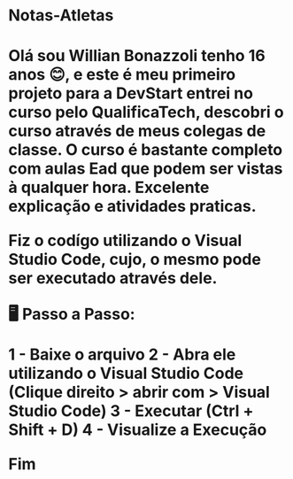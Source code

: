 <h1>Notas-Atletas<h1>

Olá sou Willian Bonazzoli tenho 16 anos 😊, e este é meu primeiro projeto para a DevStart entrei no curso pelo QualificaTech, descobri o curso através de meus colegas de classe. O curso é bastante completo com aulas Ead que podem ser vistas à qualquer hora. Excelente explicação e atividades praticas. 
 
 Fiz o codígo utilizando o Visual Studio Code, cujo, o mesmo pode ser executado através dele.
  
 🖥️ Passo a Passo:
  
  1 - Baixe o arquivo
  2 - Abra ele utilizando o Visual Studio Code (Clique direito > abrir com > Visual Studio Code)
  3 - Executar (Ctrl + Shift + D)
  4 - Visualize a Execução
  
  Fim
